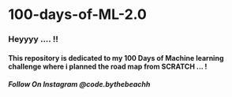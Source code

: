 # 100-days-of-ML-2.0

### Heyyyy .... !!
#### This repository is dedicated to my 100 Days of Machine learning challenge where i planned the road map from SCRATCH ... !
##### Follow On Instagram @code.bythebeachh
